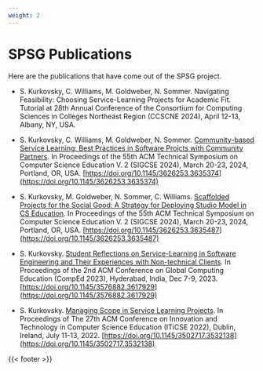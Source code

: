 ```yaml
---
weight: 2
---
```


# SPSG Publications

Here are the publications that have come out of the SPSG project.

* S. Kurkovsky, C. Williams, M. Goldweber, N. Sommer. Navigating Feasibility: Choosing Service-Learning Projects for Academic Fit. Tutorial at 28th Annual Conference of the Consortium for Computing Sciences in Colleges Northeast Region (CCSCNE 2024), April 12-13, Albany, NY, USA.

* S. Kurkovsky, C. Williams, M. Goldweber, N. Sommer. [Community-based Service Learning: Best Practices in Software Projcts with Community Partners](</files/publications/SIGCSE2024BOF.pdf>). In Proceedings of the 55th ACM Technical Symposium on Computer Science Education V. 2 (SIGCSE 2024), March 20-23, 2024, Portland, OR, USA. [https://doi.org/10.1145/3626253.3635374](https://doi.org/10.1145/3626253.3635374)

* S. Kurkovsky, M. Goldweber, N. Sommer, C. Williams. [Scaffolded Projects for the Social Good: A Strategy for Deploying Studio Model in CS Education](</files/publications/SIGCSE2024.pdf>). In Proceedings of the 55th ACM Technical Symposium on Computer Science Education V. 2 (SIGCSE 2024), March 20-23, 2024, Portland, OR, USA. [https://doi.org/10.1145/3626253.3635487](https://doi.org/10.1145/3626253.3635487)

* S. Kurkovsky. [Student Reflections on Service-Learning in Software Engineering and Their Experiences with Non-technical Clients](</files/publications/CompEd2023.pdf>). In Proceedings of the 2nd ACM Conference on Global Computing Education (CompEd 2023), Hyderabad, India, Dec 7-9, 2023. [https://doi.org/10.1145/3576882.3617929](https://doi.org/10.1145/3576882.3617929)

* S. Kurkovsky. [Managing Scope in Service Learning Projects](</files/publications/ITiCSE2022.pdf>). In Proceedings of The 27th ACM Conference on Innovation and Technology in Computer Science Education (ITiCSE 2022), Dublin, Ireland, July 11-13, 2022. [https://doi.org/10.1145/3502717.3532138](https://doi.org/10.1145/3502717.3532138)

{{< footer >}}
